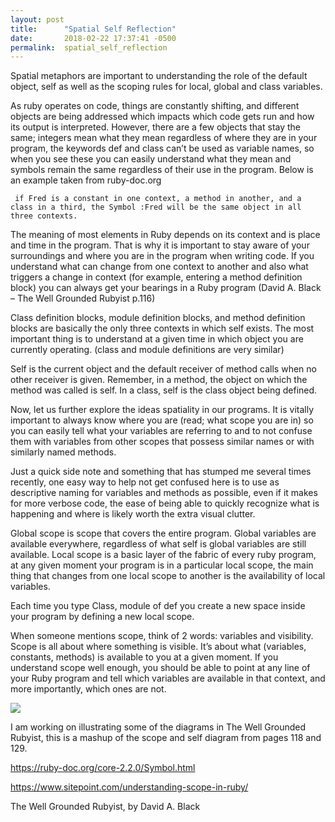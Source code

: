 ```yaml
---
layout: post
title:      "Spatial Self Reflection"
date:       2018-02-22 17:37:41 -0500
permalink:  spatial_self_reflection
---
```



Spatial metaphors are important to understanding the role of the default object, self as well as the scoping rules for local, global and class variables. 

As ruby operates on code, things are constantly shifting, and different objects are being addressed which impacts which code gets run and how its output is interpreted. However, there are a few objects that stay the same; integers mean what they mean regardless of where they are in your program,  the keywords def and class can’t be used as variable names, so when you see these you can easily understand what they mean and symbols remain the same regardless of their use in the program. Below is an example taken from ruby-doc.org

	 if Fred is a constant in one context, a method in another, and a class in a third, the Symbol :Fred will be the same object in all three contexts.

The meaning of most elements in Ruby depends on its context and is place and time in the program. That is why it is important to stay aware of your surroundings and where you are in the program when writing code. If you understand what can change from one context to another and also what triggers a change in context (for example, entering a method definition block) you can always get your bearings in a Ruby program (David A. Black – The Well Grounded Rubyist p.116)
 
Class definition blocks, module definition blocks, and method definition blocks are basically the only three contexts in which self exists. The most important thing is to understand at a given time in which object you are currently operating. (class and module definitions are very similar)

Self is the current object and the default receiver of method calls when no other receiver is given. Remember, in a method, the object on which the method was called is self. In a class, self is the class object being defined. 

Now, let us further explore the ideas spatiality in our programs. It is vitally important to always know where you are (read; what scope you are in) so you can easily tell what your variables are referring to and to not confuse them with variables from other scopes that possess similar names or with similarly named methods.

Just a quick side note and something that has stumped me several times recently, one easy way to help not get confused here is to use as descriptive naming for variables and methods as possible, even if it makes for more verbose code, the ease of being able to quickly recognize what is happening and where is likely worth the extra visual clutter. 

Global scope is scope that covers the entire program. Global variables are available everywhere, regardless of what self is global variables are still available. Local scope is a basic layer of the fabric of every ruby program, at any given moment your program is in a particular local scope, the main thing that changes from one local scope to another is the availability of local variables.  

Each time you type Class, module of def you create a new space inside your program by defining a new local scope. 

When someone mentions scope, think of 2 words: variables and visibility. Scope is all about where something is visible. It’s about what (variables, constants, methods) is available to you at a given moment. If you understand scope well enough, you should be able to point at any line of your Ruby program and tell which variables are available in that context, and more importantly, which ones are not.


![](https://ibb.co/gf9ZoH)

I am working on illustrating some of the diagrams in The Well Grounded Rubyist, this is a mashup of the scope and self diagram from pages 118 and 129. 


https://ruby-doc.org/core-2.2.0/Symbol.html

https://www.sitepoint.com/understanding-scope-in-ruby/

The Well Grounded Rubyist, by David A. Black



